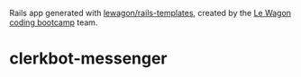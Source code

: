 Rails app generated with [lewagon/rails-templates](https://github.com/lewagon/rails-templates), created by the [Le Wagon coding bootcamp](https://www.lewagon.com) team.
# clerkbot-messenger
